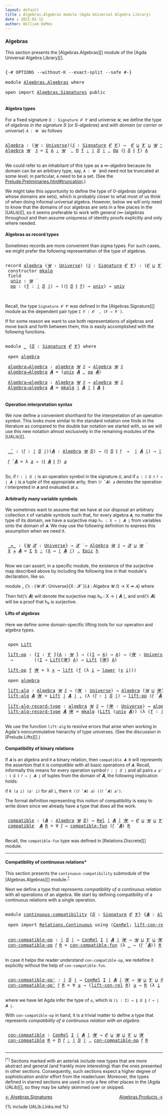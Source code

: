 ```yaml
---
layout: default
title : Algebras.Algebras module (Agda Universal Algebra Library)
date : 2021-01-12
author: William DeMeo
---
```


### <a id="algebras">Algebras</a>

This section presents the [Algebras.Algebras][] module of the [Agda Universal Algebra Library][].

<pre class="Agda">

<a id="280" class="Symbol">{-#</a> <a id="284" class="Keyword">OPTIONS</a> <a id="292" class="Pragma">--without-K</a> <a id="304" class="Pragma">--exact-split</a> <a id="318" class="Pragma">--safe</a> <a id="325" class="Symbol">#-}</a>

<a id="330" class="Keyword">module</a> <a id="337" href="Algebras.Algebras.html" class="Module">Algebras.Algebras</a> <a id="355" class="Keyword">where</a>

<a id="362" class="Keyword">open</a> <a id="367" class="Keyword">import</a> <a id="374" href="Algebras.Signatures.html" class="Module">Algebras.Signatures</a> <a id="394" class="Keyword">public</a>

</pre>


#### <a id="algebra-types">Algebra types</a>

For a fixed signature `𝑆 : Signature 𝓞 𝓥` and universe `𝓤`, we define the type of *algebras in the signature* 𝑆 (or 𝑆-*algebras*) and with *domain* (or *carrier* or *universe*) `𝐴 : 𝓤 ̇` as follows

<pre class="Agda">

<a id="Algebra"></a><a id="674" href="Algebras.Algebras.html#674" class="Function">Algebra</a> <a id="682" class="Symbol">:</a> <a id="684" class="Symbol">(</a><a id="685" href="Algebras.Algebras.html#685" class="Bound">𝓤</a> <a id="687" class="Symbol">:</a> <a id="689" href="Agda.Primitive.html#423" class="Postulate">Universe</a><a id="697" class="Symbol">)(</a><a id="699" href="Algebras.Algebras.html#699" class="Bound">𝑆</a> <a id="701" class="Symbol">:</a> <a id="703" href="Algebras.Signatures.html#1266" class="Function">Signature</a> <a id="713" href="Prelude.Preliminaries.html#6856" class="Generalizable">𝓞</a> <a id="715" href="Universes.html#262" class="Generalizable">𝓥</a><a id="716" class="Symbol">)</a> <a id="718" class="Symbol">→</a>  <a id="721" href="Prelude.Preliminaries.html#6856" class="Generalizable">𝓞</a> <a id="723" href="Agda.Primitive.html#636" class="Primitive Operator">⊔</a> <a id="725" href="Universes.html#262" class="Generalizable">𝓥</a> <a id="727" href="Agda.Primitive.html#636" class="Primitive Operator">⊔</a> <a id="729" href="Algebras.Algebras.html#685" class="Bound">𝓤</a> <a id="731" href="Agda.Primitive.html#606" class="Primitive Operator">⁺</a> <a id="733" href="Universes.html#403" class="Function Operator">̇</a>
<a id="735" href="Algebras.Algebras.html#674" class="Function">Algebra</a> <a id="743" href="Algebras.Algebras.html#743" class="Bound">𝓤</a>  <a id="746" href="Algebras.Algebras.html#746" class="Bound">𝑆</a> <a id="748" class="Symbol">=</a> <a id="750" href="MGS-MLTT.html#3074" class="Function">Σ</a> <a id="752" href="Algebras.Algebras.html#752" class="Bound">A</a> <a id="754" href="MGS-MLTT.html#3074" class="Function">꞉</a> <a id="756" href="Algebras.Algebras.html#743" class="Bound">𝓤</a> <a id="758" href="Universes.html#403" class="Function Operator">̇</a> <a id="760" href="MGS-MLTT.html#3074" class="Function">,</a> <a id="762" href="MGS-MLTT.html#3635" class="Function">Π</a> <a id="764" href="Algebras.Algebras.html#764" class="Bound">f</a> <a id="766" href="MGS-MLTT.html#3635" class="Function">꞉</a> <a id="768" href="Prelude.Preliminaries.html#12403" class="Function Operator">∣</a> <a id="770" href="Algebras.Algebras.html#746" class="Bound">𝑆</a> <a id="772" href="Prelude.Preliminaries.html#12403" class="Function Operator">∣</a> <a id="774" href="MGS-MLTT.html#3635" class="Function">,</a> <a id="776" href="Algebras.Signatures.html#668" class="Function">Op</a> <a id="779" class="Symbol">(</a><a id="780" href="Prelude.Preliminaries.html#12455" class="Function Operator">∥</a> <a id="782" href="Algebras.Algebras.html#746" class="Bound">𝑆</a> <a id="784" href="Prelude.Preliminaries.html#12455" class="Function Operator">∥</a> <a id="786" href="Algebras.Algebras.html#764" class="Bound">f</a><a id="787" class="Symbol">)</a> <a id="789" href="Algebras.Algebras.html#752" class="Bound">A</a>

</pre>

We could refer to an inhabitant of this type as a ∞-*algebra* because its domain can be an arbitrary type, say, `A : 𝓤 ̇` and need not be truncated at some level; in particular, `A` need to be a set. (See the [Prelude.Preliminaries.html#truncation](Prelude.Preliminaries.html#truncation).)

We might take this opportunity to define the type of 0-*algebras* (algebras whose domains are sets), which is probably closer to what most of us think of when doing informal universal algebra.  However, below we will only need to know that the domains of our algebras are sets in a few places in the [UALib][], so it seems preferable to work with general (∞-)algebras throughout and then assume uniquness of identity proofs explicitly and only where needed.



#### <a id="algebras-as-record-types">Algebras as record types</a>

Sometimes records are more convenient than sigma types. For such cases, we might prefer the following representation of the type of algebras.

<pre class="Agda">

<a id="1781" class="Keyword">record</a> <a id="algebra"></a><a id="1788" href="Algebras.Algebras.html#1788" class="Record">algebra</a> <a id="1796" class="Symbol">(</a><a id="1797" href="Algebras.Algebras.html#1797" class="Bound">𝓤</a> <a id="1799" class="Symbol">:</a> <a id="1801" href="Agda.Primitive.html#423" class="Postulate">Universe</a><a id="1809" class="Symbol">)</a> <a id="1811" class="Symbol">(</a><a id="1812" href="Algebras.Algebras.html#1812" class="Bound">𝑆</a> <a id="1814" class="Symbol">:</a> <a id="1816" href="Algebras.Signatures.html#1266" class="Function">Signature</a> <a id="1826" href="Prelude.Preliminaries.html#6856" class="Generalizable">𝓞</a> <a id="1828" href="Universes.html#262" class="Generalizable">𝓥</a><a id="1829" class="Symbol">)</a> <a id="1831" class="Symbol">:</a> <a id="1833" class="Symbol">(</a><a id="1834" href="Algebras.Algebras.html#1826" class="Bound">𝓞</a> <a id="1836" href="Agda.Primitive.html#636" class="Primitive Operator">⊔</a> <a id="1838" href="Algebras.Algebras.html#1828" class="Bound">𝓥</a> <a id="1840" href="Agda.Primitive.html#636" class="Primitive Operator">⊔</a> <a id="1842" href="Algebras.Algebras.html#1797" class="Bound">𝓤</a><a id="1843" class="Symbol">)</a> <a id="1845" href="Agda.Primitive.html#606" class="Primitive Operator">⁺</a> <a id="1847" href="Universes.html#403" class="Function Operator">̇</a> <a id="1849" class="Keyword">where</a>
 <a id="1856" class="Keyword">constructor</a> <a id="mkalg"></a><a id="1868" href="Algebras.Algebras.html#1868" class="InductiveConstructor">mkalg</a>
 <a id="1875" class="Keyword">field</a>
  <a id="algebra.univ"></a><a id="1883" href="Algebras.Algebras.html#1883" class="Field">univ</a> <a id="1888" class="Symbol">:</a> <a id="1890" href="Algebras.Algebras.html#1797" class="Bound">𝓤</a> <a id="1892" href="Universes.html#403" class="Function Operator">̇</a>
  <a id="algebra.op"></a><a id="1896" href="Algebras.Algebras.html#1896" class="Field">op</a> <a id="1899" class="Symbol">:</a> <a id="1901" class="Symbol">(</a><a id="1902" href="Algebras.Algebras.html#1902" class="Bound">f</a> <a id="1904" class="Symbol">:</a> <a id="1906" href="Prelude.Preliminaries.html#12403" class="Function Operator">∣</a> <a id="1908" href="Algebras.Algebras.html#1812" class="Bound">𝑆</a> <a id="1910" href="Prelude.Preliminaries.html#12403" class="Function Operator">∣</a><a id="1911" class="Symbol">)</a> <a id="1913" class="Symbol">→</a> <a id="1915" class="Symbol">((</a><a id="1917" href="Prelude.Preliminaries.html#12455" class="Function Operator">∥</a> <a id="1919" href="Algebras.Algebras.html#1812" class="Bound">𝑆</a> <a id="1921" href="Prelude.Preliminaries.html#12455" class="Function Operator">∥</a> <a id="1923" href="Algebras.Algebras.html#1902" class="Bound">f</a><a id="1924" class="Symbol">)</a> <a id="1926" class="Symbol">→</a> <a id="1928" href="Algebras.Algebras.html#1883" class="Field">univ</a><a id="1932" class="Symbol">)</a> <a id="1934" class="Symbol">→</a> <a id="1936" href="Algebras.Algebras.html#1883" class="Field">univ</a>


</pre>

Recall, the type `Signature 𝓞 𝓥` was defined in the [Algebras.Signature][] module as the dependent pair type `Σ F ꞉ 𝓞 ̇ , (F → 𝓥 ̇)`.

If for some reason we want to use both representations of algebras and move back and forth between them, this is easily accomplished with the following functions.

<pre class="Agda">

<a id="2268" class="Keyword">module</a> <a id="2275" href="Algebras.Algebras.html#2275" class="Module">_</a> <a id="2277" class="Symbol">{</a><a id="2278" href="Algebras.Algebras.html#2278" class="Bound">𝑆</a> <a id="2280" class="Symbol">:</a> <a id="2282" href="Algebras.Signatures.html#1266" class="Function">Signature</a> <a id="2292" href="Prelude.Preliminaries.html#6856" class="Generalizable">𝓞</a> <a id="2294" href="Universes.html#262" class="Generalizable">𝓥</a><a id="2295" class="Symbol">}</a> <a id="2297" class="Keyword">where</a>

 <a id="2305" class="Keyword">open</a> <a id="2310" href="Algebras.Algebras.html#1788" class="Module">algebra</a>

 <a id="2320" href="Algebras.Algebras.html#2320" class="Function">algebra→Algebra</a> <a id="2336" class="Symbol">:</a> <a id="2338" href="Algebras.Algebras.html#1788" class="Record">algebra</a> <a id="2346" href="Universes.html#260" class="Generalizable">𝓤</a> <a id="2348" href="Algebras.Algebras.html#2278" class="Bound">𝑆</a> <a id="2350" class="Symbol">→</a> <a id="2352" href="Algebras.Algebras.html#674" class="Function">Algebra</a> <a id="2360" href="Universes.html#260" class="Generalizable">𝓤</a> <a id="2362" href="Algebras.Algebras.html#2278" class="Bound">𝑆</a>
 <a id="2365" href="Algebras.Algebras.html#2320" class="Function">algebra→Algebra</a> <a id="2381" href="Algebras.Algebras.html#2381" class="Bound">𝑨</a> <a id="2383" class="Symbol">=</a> <a id="2385" class="Symbol">(</a><a id="2386" href="Algebras.Algebras.html#1883" class="Field">univ</a> <a id="2391" href="Algebras.Algebras.html#2381" class="Bound">𝑨</a> <a id="2393" href="Prelude.Preliminaries.html#11707" class="InductiveConstructor Operator">,</a> <a id="2395" href="Algebras.Algebras.html#1896" class="Field">op</a> <a id="2398" href="Algebras.Algebras.html#2381" class="Bound">𝑨</a><a id="2399" class="Symbol">)</a>

 <a id="2403" href="Algebras.Algebras.html#2403" class="Function">Algebra→algebra</a> <a id="2419" class="Symbol">:</a> <a id="2421" href="Algebras.Algebras.html#674" class="Function">Algebra</a> <a id="2429" href="Universes.html#260" class="Generalizable">𝓤</a> <a id="2431" href="Algebras.Algebras.html#2278" class="Bound">𝑆</a> <a id="2433" class="Symbol">→</a> <a id="2435" href="Algebras.Algebras.html#1788" class="Record">algebra</a> <a id="2443" href="Universes.html#260" class="Generalizable">𝓤</a> <a id="2445" href="Algebras.Algebras.html#2278" class="Bound">𝑆</a>
 <a id="2448" href="Algebras.Algebras.html#2403" class="Function">Algebra→algebra</a> <a id="2464" href="Algebras.Algebras.html#2464" class="Bound">𝑨</a> <a id="2466" class="Symbol">=</a> <a id="2468" href="Algebras.Algebras.html#1868" class="InductiveConstructor">mkalg</a> <a id="2474" href="Prelude.Preliminaries.html#12403" class="Function Operator">∣</a> <a id="2476" href="Algebras.Algebras.html#2464" class="Bound">𝑨</a> <a id="2478" href="Prelude.Preliminaries.html#12403" class="Function Operator">∣</a> <a id="2480" href="Prelude.Preliminaries.html#12455" class="Function Operator">∥</a> <a id="2482" href="Algebras.Algebras.html#2464" class="Bound">𝑨</a> <a id="2484" href="Prelude.Preliminaries.html#12455" class="Function Operator">∥</a>

</pre>




#### <a id="operation-interpretation-syntax">Operation interpretation syntax</a>

We now define a convenient shorthand for the interpretation of an operation symbol. This looks more similar to the standard notation one finds in the literature as compared to the double bar notation we started with, so we will use this new notation almost exclusively in the remaining modules of the [UALib][].

<pre class="Agda">

 <a id="2912" href="Algebras.Algebras.html#2912" class="Function Operator">_̂_</a> <a id="2916" class="Symbol">:</a> <a id="2918" class="Symbol">(</a><a id="2919" href="Algebras.Algebras.html#2919" class="Bound">𝑓</a> <a id="2921" class="Symbol">:</a> <a id="2923" href="Prelude.Preliminaries.html#12403" class="Function Operator">∣</a> <a id="2925" href="Algebras.Algebras.html#2278" class="Bound">𝑆</a> <a id="2927" href="Prelude.Preliminaries.html#12403" class="Function Operator">∣</a><a id="2928" class="Symbol">)(</a><a id="2930" href="Algebras.Algebras.html#2930" class="Bound">𝑨</a> <a id="2932" class="Symbol">:</a> <a id="2934" href="Algebras.Algebras.html#674" class="Function">Algebra</a> <a id="2942" href="Universes.html#260" class="Generalizable">𝓤</a> <a id="2944" href="Algebras.Algebras.html#2278" class="Bound">𝑆</a><a id="2945" class="Symbol">)</a> <a id="2947" class="Symbol">→</a> <a id="2949" class="Symbol">(</a><a id="2950" href="Prelude.Preliminaries.html#12455" class="Function Operator">∥</a> <a id="2952" href="Algebras.Algebras.html#2278" class="Bound">𝑆</a> <a id="2954" href="Prelude.Preliminaries.html#12455" class="Function Operator">∥</a> <a id="2956" href="Algebras.Algebras.html#2919" class="Bound">𝑓</a>  <a id="2959" class="Symbol">→</a>  <a id="2962" href="Prelude.Preliminaries.html#12403" class="Function Operator">∣</a> <a id="2964" href="Algebras.Algebras.html#2930" class="Bound">𝑨</a> <a id="2966" href="Prelude.Preliminaries.html#12403" class="Function Operator">∣</a><a id="2967" class="Symbol">)</a> <a id="2969" class="Symbol">→</a> <a id="2971" href="Prelude.Preliminaries.html#12403" class="Function Operator">∣</a> <a id="2973" href="Algebras.Algebras.html#2930" class="Bound">𝑨</a> <a id="2975" href="Prelude.Preliminaries.html#12403" class="Function Operator">∣</a>

 <a id="2979" href="Algebras.Algebras.html#2979" class="Bound">𝑓</a> <a id="2981" href="Algebras.Algebras.html#2912" class="Function Operator">̂</a> <a id="2983" href="Algebras.Algebras.html#2983" class="Bound">𝑨</a> <a id="2985" class="Symbol">=</a> <a id="2987" class="Symbol">λ</a> <a id="2989" href="Algebras.Algebras.html#2989" class="Bound">𝑎</a> <a id="2991" class="Symbol">→</a> <a id="2993" class="Symbol">(</a><a id="2994" href="Prelude.Preliminaries.html#12455" class="Function Operator">∥</a> <a id="2996" href="Algebras.Algebras.html#2983" class="Bound">𝑨</a> <a id="2998" href="Prelude.Preliminaries.html#12455" class="Function Operator">∥</a> <a id="3000" href="Algebras.Algebras.html#2979" class="Bound">𝑓</a><a id="3001" class="Symbol">)</a> <a id="3003" href="Algebras.Algebras.html#2989" class="Bound">𝑎</a>

</pre>

So, if `𝑓 : ∣ 𝑆 ∣` is an operation symbol in the signature `𝑆`, and if `𝑎 : ∥ 𝑆 ∥ 𝑓 → ∣ 𝑨 ∣` is a tuple of the appropriate arity, then `(𝑓 ̂ 𝑨) 𝑎` denotes the operation `𝑓` interpreted in `𝑨` and evaluated at `𝑎`.


#### <a id="arbitrarily-many-variable-symbols">Arbitrarily many variable symbols</a>

We sometimes want to assume that we have at our disposal an arbitrary collection `X` of variable symbols such that, for every algebra `𝑨`, no matter the type of its domain, we have a surjective map `h₀ : X → ∣ 𝑨 ∣` from variables onto the domain of `𝑨`.  We may use the following definition to express this assumption when we need it.

<pre class="Agda">

 <a id="3671" href="Algebras.Algebras.html#3671" class="Function Operator">_↠_</a> <a id="3675" class="Symbol">:</a> <a id="3677" class="Symbol">{</a><a id="3678" href="Algebras.Algebras.html#3678" class="Bound">𝓤</a> <a id="3680" href="Algebras.Algebras.html#3680" class="Bound">𝓧</a> <a id="3682" class="Symbol">:</a> <a id="3684" href="Agda.Primitive.html#423" class="Postulate">Universe</a><a id="3692" class="Symbol">}</a> <a id="3694" class="Symbol">→</a> <a id="3696" href="Algebras.Algebras.html#3680" class="Bound">𝓧</a> <a id="3698" href="Universes.html#403" class="Function Operator">̇</a> <a id="3700" class="Symbol">→</a> <a id="3702" href="Algebras.Algebras.html#674" class="Function">Algebra</a> <a id="3710" href="Algebras.Algebras.html#3678" class="Bound">𝓤</a> <a id="3712" href="Algebras.Algebras.html#2278" class="Bound">𝑆</a> <a id="3714" class="Symbol">→</a> <a id="3716" href="Algebras.Algebras.html#3680" class="Bound">𝓧</a> <a id="3718" href="Agda.Primitive.html#636" class="Primitive Operator">⊔</a> <a id="3720" href="Algebras.Algebras.html#3678" class="Bound">𝓤</a> <a id="3722" href="Universes.html#403" class="Function Operator">̇</a>
 <a id="3725" href="Algebras.Algebras.html#3725" class="Bound">X</a> <a id="3727" href="Algebras.Algebras.html#3671" class="Function Operator">↠</a> <a id="3729" href="Algebras.Algebras.html#3729" class="Bound">𝑨</a> <a id="3731" class="Symbol">=</a> <a id="3733" href="MGS-MLTT.html#3074" class="Function">Σ</a> <a id="3735" href="Algebras.Algebras.html#3735" class="Bound">h</a> <a id="3737" href="MGS-MLTT.html#3074" class="Function">꞉</a> <a id="3739" class="Symbol">(</a><a id="3740" href="Algebras.Algebras.html#3725" class="Bound">X</a> <a id="3742" class="Symbol">→</a> <a id="3744" href="Prelude.Preliminaries.html#12403" class="Function Operator">∣</a> <a id="3746" href="Algebras.Algebras.html#3729" class="Bound">𝑨</a> <a id="3748" href="Prelude.Preliminaries.html#12403" class="Function Operator">∣</a><a id="3749" class="Symbol">)</a> <a id="3751" href="MGS-MLTT.html#3074" class="Function">,</a> <a id="3753" href="Prelude.Inverses.html#2039" class="Function">Epic</a> <a id="3758" href="Algebras.Algebras.html#3735" class="Bound">h</a>

</pre>

Now we can assert, in a specific module, the existence of the surjective map described above by including the following line in that module's declaration, like so.

module _ {𝕏 : {𝓤 𝓧 : Universe}{X : 𝓧 ̇ }(𝑨 : Algebra 𝓤 𝑆) → X ↠ 𝑨} where

Then fst(𝕏 𝑨) will denote the surjective map h₀ : X → ∣ 𝑨 ∣, and snd(𝕏 𝑨) will be a proof that h₀ is surjective.




#### <a id="lifts-of-algebras">Lifts of algebras</a>

Here we define some domain-specific lifting tools for our operation and algebra types.

<pre class="Agda">

 <a id="4286" class="Keyword">open</a> <a id="4291" href="Prelude.Lifts.html#2589" class="Module">Lift</a>

 <a id="4298" href="Algebras.Algebras.html#4298" class="Function">lift-op</a> <a id="4306" class="Symbol">:</a> <a id="4308" class="Symbol">{</a><a id="4309" href="Algebras.Algebras.html#4309" class="Bound">I</a> <a id="4311" class="Symbol">:</a> <a id="4313" href="Algebras.Algebras.html#2294" class="Bound">𝓥</a> <a id="4315" href="Universes.html#403" class="Function Operator">̇</a><a id="4316" class="Symbol">}{</a><a id="4318" href="Algebras.Algebras.html#4318" class="Bound">A</a> <a id="4320" class="Symbol">:</a> <a id="4322" href="Universes.html#260" class="Generalizable">𝓤</a> <a id="4324" href="Universes.html#403" class="Function Operator">̇</a><a id="4325" class="Symbol">}</a> <a id="4327" class="Symbol">→</a> <a id="4329" class="Symbol">((</a><a id="4331" href="Algebras.Algebras.html#4309" class="Bound">I</a> <a id="4333" class="Symbol">→</a> <a id="4335" href="Algebras.Algebras.html#4318" class="Bound">A</a><a id="4336" class="Symbol">)</a> <a id="4338" class="Symbol">→</a> <a id="4340" href="Algebras.Algebras.html#4318" class="Bound">A</a><a id="4341" class="Symbol">)</a> <a id="4343" class="Symbol">→</a> <a id="4345" class="Symbol">(</a><a id="4346" href="Algebras.Algebras.html#4346" class="Bound">𝓦</a> <a id="4348" class="Symbol">:</a> <a id="4350" href="Agda.Primitive.html#423" class="Postulate">Universe</a><a id="4358" class="Symbol">)</a>
  <a id="4362" class="Symbol">→</a>        <a id="4371" class="Symbol">((</a><a id="4373" href="Algebras.Algebras.html#4309" class="Bound">I</a> <a id="4375" class="Symbol">→</a> <a id="4377" href="Prelude.Lifts.html#2589" class="Record">Lift</a><a id="4381" class="Symbol">{</a><a id="4382" href="Algebras.Algebras.html#4346" class="Bound">𝓦</a><a id="4383" class="Symbol">}</a> <a id="4385" href="Algebras.Algebras.html#4318" class="Bound">A</a><a id="4386" class="Symbol">)</a> <a id="4388" class="Symbol">→</a> <a id="4390" href="Prelude.Lifts.html#2589" class="Record">Lift</a> <a id="4395" class="Symbol">{</a><a id="4396" href="Algebras.Algebras.html#4346" class="Bound">𝓦</a><a id="4397" class="Symbol">}</a> <a id="4399" href="Algebras.Algebras.html#4318" class="Bound">A</a><a id="4400" class="Symbol">)</a>

 <a id="4404" href="Algebras.Algebras.html#4298" class="Function">lift-op</a> <a id="4412" href="Algebras.Algebras.html#4412" class="Bound">f</a> <a id="4414" href="Algebras.Algebras.html#4414" class="Bound">𝓦</a> <a id="4416" class="Symbol">=</a> <a id="4418" class="Symbol">λ</a> <a id="4420" href="Algebras.Algebras.html#4420" class="Bound">x</a> <a id="4422" class="Symbol">→</a> <a id="4424" href="Prelude.Lifts.html#2651" class="InductiveConstructor">lift</a> <a id="4429" class="Symbol">(</a><a id="4430" href="Algebras.Algebras.html#4412" class="Bound">f</a> <a id="4432" class="Symbol">(λ</a> <a id="4435" href="Algebras.Algebras.html#4435" class="Bound">i</a> <a id="4437" class="Symbol">→</a> <a id="4439" href="Prelude.Lifts.html#2663" class="Field">lower</a> <a id="4445" class="Symbol">(</a><a id="4446" href="Algebras.Algebras.html#4420" class="Bound">x</a> <a id="4448" href="Algebras.Algebras.html#4435" class="Bound">i</a><a id="4449" class="Symbol">)))</a>

 <a id="4455" class="Keyword">open</a> <a id="4460" href="Algebras.Algebras.html#1788" class="Module">algebra</a>

 <a id="4470" href="Algebras.Algebras.html#4470" class="Function">lift-alg</a> <a id="4479" class="Symbol">:</a> <a id="4481" href="Algebras.Algebras.html#674" class="Function">Algebra</a> <a id="4489" href="Universes.html#260" class="Generalizable">𝓤</a> <a id="4491" href="Algebras.Algebras.html#2278" class="Bound">𝑆</a> <a id="4493" class="Symbol">→</a> <a id="4495" class="Symbol">(</a><a id="4496" href="Algebras.Algebras.html#4496" class="Bound">𝓦</a> <a id="4498" class="Symbol">:</a> <a id="4500" href="Agda.Primitive.html#423" class="Postulate">Universe</a><a id="4508" class="Symbol">)</a> <a id="4510" class="Symbol">→</a> <a id="4512" href="Algebras.Algebras.html#674" class="Function">Algebra</a> <a id="4520" class="Symbol">(</a><a id="4521" href="Universes.html#260" class="Generalizable">𝓤</a> <a id="4523" href="Agda.Primitive.html#636" class="Primitive Operator">⊔</a> <a id="4525" href="Algebras.Algebras.html#4496" class="Bound">𝓦</a><a id="4526" class="Symbol">)</a> <a id="4528" href="Algebras.Algebras.html#2278" class="Bound">𝑆</a>
 <a id="4531" href="Algebras.Algebras.html#4470" class="Function">lift-alg</a> <a id="4540" href="Algebras.Algebras.html#4540" class="Bound">𝑨</a> <a id="4542" href="Algebras.Algebras.html#4542" class="Bound">𝓦</a> <a id="4544" class="Symbol">=</a> <a id="4546" href="Prelude.Lifts.html#2589" class="Record">Lift</a> <a id="4551" href="Prelude.Preliminaries.html#12403" class="Function Operator">∣</a> <a id="4553" href="Algebras.Algebras.html#4540" class="Bound">𝑨</a> <a id="4555" href="Prelude.Preliminaries.html#12403" class="Function Operator">∣</a> <a id="4557" href="Prelude.Preliminaries.html#11707" class="InductiveConstructor Operator">,</a> <a id="4559" class="Symbol">(λ</a> <a id="4562" class="Symbol">(</a><a id="4563" href="Algebras.Algebras.html#4563" class="Bound">𝑓</a> <a id="4565" class="Symbol">:</a> <a id="4567" href="Prelude.Preliminaries.html#12403" class="Function Operator">∣</a> <a id="4569" href="Algebras.Algebras.html#2278" class="Bound">𝑆</a> <a id="4571" href="Prelude.Preliminaries.html#12403" class="Function Operator">∣</a><a id="4572" class="Symbol">)</a> <a id="4574" class="Symbol">→</a> <a id="4576" href="Algebras.Algebras.html#4298" class="Function">lift-op</a> <a id="4584" class="Symbol">(</a><a id="4585" href="Algebras.Algebras.html#4563" class="Bound">𝑓</a> <a id="4587" href="Algebras.Algebras.html#2912" class="Function Operator">̂</a> <a id="4589" href="Algebras.Algebras.html#4540" class="Bound">𝑨</a><a id="4590" class="Symbol">)</a> <a id="4592" href="Algebras.Algebras.html#4542" class="Bound">𝓦</a><a id="4593" class="Symbol">)</a>

 <a id="4597" href="Algebras.Algebras.html#4597" class="Function">lift-alg-record-type</a> <a id="4618" class="Symbol">:</a> <a id="4620" href="Algebras.Algebras.html#1788" class="Record">algebra</a> <a id="4628" href="Universes.html#260" class="Generalizable">𝓤</a> <a id="4630" href="Algebras.Algebras.html#2278" class="Bound">𝑆</a> <a id="4632" class="Symbol">→</a> <a id="4634" class="Symbol">(</a><a id="4635" href="Algebras.Algebras.html#4635" class="Bound">𝓦</a> <a id="4637" class="Symbol">:</a> <a id="4639" href="Agda.Primitive.html#423" class="Postulate">Universe</a><a id="4647" class="Symbol">)</a> <a id="4649" class="Symbol">→</a> <a id="4651" href="Algebras.Algebras.html#1788" class="Record">algebra</a> <a id="4659" class="Symbol">(</a><a id="4660" href="Universes.html#260" class="Generalizable">𝓤</a> <a id="4662" href="Agda.Primitive.html#636" class="Primitive Operator">⊔</a> <a id="4664" href="Algebras.Algebras.html#4635" class="Bound">𝓦</a><a id="4665" class="Symbol">)</a> <a id="4667" href="Algebras.Algebras.html#2278" class="Bound">𝑆</a>
 <a id="4670" href="Algebras.Algebras.html#4597" class="Function">lift-alg-record-type</a> <a id="4691" href="Algebras.Algebras.html#4691" class="Bound">𝑨</a> <a id="4693" href="Algebras.Algebras.html#4693" class="Bound">𝓦</a> <a id="4695" class="Symbol">=</a> <a id="4697" href="Algebras.Algebras.html#1868" class="InductiveConstructor">mkalg</a> <a id="4703" class="Symbol">(</a><a id="4704" href="Prelude.Lifts.html#2589" class="Record">Lift</a> <a id="4709" class="Symbol">(</a><a id="4710" href="Algebras.Algebras.html#1883" class="Field">univ</a> <a id="4715" href="Algebras.Algebras.html#4691" class="Bound">𝑨</a><a id="4716" class="Symbol">))</a> <a id="4719" class="Symbol">(λ</a> <a id="4722" class="Symbol">(</a><a id="4723" href="Algebras.Algebras.html#4723" class="Bound">f</a> <a id="4725" class="Symbol">:</a> <a id="4727" href="Prelude.Preliminaries.html#12403" class="Function Operator">∣</a> <a id="4729" href="Algebras.Algebras.html#2278" class="Bound">𝑆</a> <a id="4731" href="Prelude.Preliminaries.html#12403" class="Function Operator">∣</a><a id="4732" class="Symbol">)</a> <a id="4734" class="Symbol">→</a> <a id="4736" href="Algebras.Algebras.html#4298" class="Function">lift-op</a> <a id="4744" class="Symbol">((</a><a id="4746" href="Algebras.Algebras.html#1896" class="Field">op</a> <a id="4749" href="Algebras.Algebras.html#4691" class="Bound">𝑨</a><a id="4750" class="Symbol">)</a> <a id="4752" href="Algebras.Algebras.html#4723" class="Bound">f</a><a id="4753" class="Symbol">)</a> <a id="4755" href="Algebras.Algebras.html#4693" class="Bound">𝓦</a><a id="4756" class="Symbol">)</a>

</pre>

We use the function `lift-alg` to resolve errors that arise when working in Agda's noncummulative hierarchy of type universes. (See the discussion in [Prelude.Lifts][].)




#### <a id="compatibility-of-binary-relations">Compatibility of binary relations</a>

If `𝑨` is an algebra and `R` a binary relation, then `compatible 𝑨 R` will represents the assertion that `R` is *compatible* with all basic operations of `𝑨`. Recall, informally this means for every operation symbol `𝑓 : ∣ 𝑆 ∣` and all pairs `𝑎 𝑎' : ∥ 𝑆 ∥ 𝑓 → ∣ 𝑨 ∣` of tuples from the domain of 𝑨, the following implication holds:

if `R (𝑎 i) (𝑎' i)` for all `i`, then  `R ((𝑓 ̂ 𝑨) 𝑎) ((𝑓 ̂ 𝑨) 𝑎')`.

The formal definition representing this notion of compatibility is easy to write down since we already have a type that does all the work.

<pre class="Agda">

 <a id="5589" href="Algebras.Algebras.html#5589" class="Function">compatible</a> <a id="5600" class="Symbol">:</a> <a id="5602" class="Symbol">(</a><a id="5603" href="Algebras.Algebras.html#5603" class="Bound">𝑨</a> <a id="5605" class="Symbol">:</a> <a id="5607" href="Algebras.Algebras.html#674" class="Function">Algebra</a> <a id="5615" href="Universes.html#260" class="Generalizable">𝓤</a> <a id="5617" href="Algebras.Algebras.html#2278" class="Bound">𝑆</a><a id="5618" class="Symbol">)</a> <a id="5620" class="Symbol">→</a> <a id="5622" href="Relations.Discrete.html#7173" class="Function">Rel</a> <a id="5626" href="Prelude.Preliminaries.html#12403" class="Function Operator">∣</a> <a id="5628" href="Algebras.Algebras.html#5603" class="Bound">𝑨</a> <a id="5630" href="Prelude.Preliminaries.html#12403" class="Function Operator">∣</a> <a id="5632" href="Universes.html#264" class="Generalizable">𝓦</a> <a id="5634" class="Symbol">→</a> <a id="5636" href="Algebras.Algebras.html#2292" class="Bound">𝓞</a> <a id="5638" href="Agda.Primitive.html#636" class="Primitive Operator">⊔</a> <a id="5640" href="Universes.html#260" class="Generalizable">𝓤</a> <a id="5642" href="Agda.Primitive.html#636" class="Primitive Operator">⊔</a> <a id="5644" href="Algebras.Algebras.html#2294" class="Bound">𝓥</a> <a id="5646" href="Agda.Primitive.html#636" class="Primitive Operator">⊔</a> <a id="5648" href="Universes.html#264" class="Generalizable">𝓦</a> <a id="5650" href="Universes.html#403" class="Function Operator">̇</a>
 <a id="5653" href="Algebras.Algebras.html#5589" class="Function">compatible</a>  <a id="5665" href="Algebras.Algebras.html#5665" class="Bound">𝑨</a> <a id="5667" href="Algebras.Algebras.html#5667" class="Bound">R</a> <a id="5669" class="Symbol">=</a> <a id="5671" class="Symbol">∀</a> <a id="5673" href="Algebras.Algebras.html#5673" class="Bound">𝑓</a> <a id="5675" class="Symbol">→</a> <a id="5677" href="Relations.Discrete.html#10243" class="Function">compatible-fun</a> <a id="5692" class="Symbol">(</a><a id="5693" href="Algebras.Algebras.html#5673" class="Bound">𝑓</a> <a id="5695" href="Algebras.Algebras.html#2912" class="Function Operator">̂</a> <a id="5697" href="Algebras.Algebras.html#5665" class="Bound">𝑨</a><a id="5698" class="Symbol">)</a> <a id="5700" href="Algebras.Algebras.html#5667" class="Bound">R</a>

</pre>

Recall, the `compatible-fun` type was defined in [Relations.Discrete][] module.



---------------------------------------



#### <a id="compatibility-of-continuous-relations">Compatibility of continuous relations*</a>

This section presents the `continuous-compatibility` submodule of the [Algebras.Algebras][] module.<sup>[*](Algebras.Algebras.html#fn0)</sup>


Next we define a type that represents *compatibility of a continuous relation* with all operations of an algebra. We start by defining compatibility of a continuous relations with a single operation.

<pre class="Agda">

<a id="6295" class="Keyword">module</a> <a id="continuous-compatibility"></a><a id="6302" href="Algebras.Algebras.html#6302" class="Module">continuous-compatibility</a> <a id="6327" class="Symbol">{</a><a id="6328" href="Algebras.Algebras.html#6328" class="Bound">𝑆</a> <a id="6330" class="Symbol">:</a> <a id="6332" href="Algebras.Signatures.html#1266" class="Function">Signature</a> <a id="6342" href="Prelude.Preliminaries.html#6856" class="Generalizable">𝓞</a> <a id="6344" href="Universes.html#262" class="Generalizable">𝓥</a><a id="6345" class="Symbol">}</a> <a id="6347" class="Symbol">{</a><a id="6348" href="Algebras.Algebras.html#6348" class="Bound">𝑨</a> <a id="6350" class="Symbol">:</a> <a id="6352" href="Algebras.Algebras.html#674" class="Function">Algebra</a> <a id="6360" href="Universes.html#260" class="Generalizable">𝓤</a> <a id="6362" href="Algebras.Algebras.html#6328" class="Bound">𝑆</a><a id="6363" class="Symbol">}</a> <a id="6365" class="Symbol">{</a><a id="6366" href="Algebras.Algebras.html#6366" class="Bound">I</a> <a id="6368" class="Symbol">:</a> <a id="6370" href="Universes.html#262" class="Generalizable">𝓥</a> <a id="6372" href="Universes.html#403" class="Function Operator">̇</a><a id="6373" class="Symbol">}</a> <a id="6375" class="Keyword">where</a>

 <a id="6383" class="Keyword">open</a> <a id="6388" class="Keyword">import</a> <a id="6395" href="Relations.Continuous.html" class="Module">Relations.Continuous</a> <a id="6416" class="Keyword">using</a> <a id="6422" class="Symbol">(</a><a id="6423" href="Relations.Continuous.html#3268" class="Function">ConRel</a><a id="6429" class="Symbol">;</a> <a id="6431" href="Relations.Continuous.html#3645" class="Function">lift-con-rel</a><a id="6443" class="Symbol">;</a> <a id="6445" href="Relations.Continuous.html#3747" class="Function">con-compatible-fun</a><a id="6463" class="Symbol">)</a>


 <a id="continuous-compatibility.con-compatible-op"></a><a id="6468" href="Algebras.Algebras.html#6468" class="Function">con-compatible-op</a> <a id="6486" class="Symbol">:</a> <a id="6488" href="Prelude.Preliminaries.html#12403" class="Function Operator">∣</a> <a id="6490" href="Algebras.Algebras.html#6328" class="Bound">𝑆</a> <a id="6492" href="Prelude.Preliminaries.html#12403" class="Function Operator">∣</a> <a id="6494" class="Symbol">→</a> <a id="6496" href="Relations.Continuous.html#3268" class="Function">ConRel</a> <a id="6503" href="Algebras.Algebras.html#6366" class="Bound">I</a> <a id="6505" href="Prelude.Preliminaries.html#12403" class="Function Operator">∣</a> <a id="6507" href="Algebras.Algebras.html#6348" class="Bound">𝑨</a> <a id="6509" href="Prelude.Preliminaries.html#12403" class="Function Operator">∣</a> <a id="6511" href="Universes.html#264" class="Generalizable">𝓦</a> <a id="6513" class="Symbol">→</a> <a id="6515" href="Algebras.Algebras.html#6360" class="Bound">𝓤</a> <a id="6517" href="Agda.Primitive.html#636" class="Primitive Operator">⊔</a> <a id="6519" href="Algebras.Algebras.html#6344" class="Bound">𝓥</a> <a id="6521" href="Agda.Primitive.html#636" class="Primitive Operator">⊔</a> <a id="6523" href="Universes.html#264" class="Generalizable">𝓦</a> <a id="6525" href="Universes.html#403" class="Function Operator">̇</a>
 <a id="6528" href="Algebras.Algebras.html#6468" class="Function">con-compatible-op</a> <a id="6546" href="Algebras.Algebras.html#6546" class="Bound">𝑓</a> <a id="6548" href="Algebras.Algebras.html#6548" class="Bound">R</a> <a id="6550" class="Symbol">=</a> <a id="6552" href="Relations.Continuous.html#3747" class="Function">con-compatible-fun</a> <a id="6571" class="Symbol">(λ</a> <a id="6574" href="Algebras.Algebras.html#6574" class="Bound">_</a> <a id="6576" class="Symbol">→</a> <a id="6578" class="Symbol">(</a><a id="6579" href="Algebras.Algebras.html#6546" class="Bound">𝑓</a> <a id="6581" href="Algebras.Algebras.html#2912" class="Function Operator">̂</a> <a id="6583" href="Algebras.Algebras.html#6348" class="Bound">𝑨</a><a id="6584" class="Symbol">))</a> <a id="6587" href="Algebras.Algebras.html#6548" class="Bound">R</a>

</pre>

In case it helps the reader understand `con-compatible-op`, we redefine it explicitly without the help of `con-compatible-fun`.

<pre class="Agda">

 <a id="continuous-compatibility.con-compatible-op&#39;"></a><a id="6746" href="Algebras.Algebras.html#6746" class="Function">con-compatible-op&#39;</a> <a id="6765" class="Symbol">:</a> <a id="6767" href="Prelude.Preliminaries.html#12403" class="Function Operator">∣</a> <a id="6769" href="Algebras.Algebras.html#6328" class="Bound">𝑆</a> <a id="6771" href="Prelude.Preliminaries.html#12403" class="Function Operator">∣</a> <a id="6773" class="Symbol">→</a> <a id="6775" href="Relations.Continuous.html#3268" class="Function">ConRel</a> <a id="6782" href="Algebras.Algebras.html#6366" class="Bound">I</a> <a id="6784" href="Prelude.Preliminaries.html#12403" class="Function Operator">∣</a> <a id="6786" href="Algebras.Algebras.html#6348" class="Bound">𝑨</a> <a id="6788" href="Prelude.Preliminaries.html#12403" class="Function Operator">∣</a> <a id="6790" href="Universes.html#264" class="Generalizable">𝓦</a> <a id="6792" class="Symbol">→</a> <a id="6794" href="Algebras.Algebras.html#6360" class="Bound">𝓤</a> <a id="6796" href="Agda.Primitive.html#636" class="Primitive Operator">⊔</a> <a id="6798" href="Algebras.Algebras.html#6344" class="Bound">𝓥</a> <a id="6800" href="Agda.Primitive.html#636" class="Primitive Operator">⊔</a> <a id="6802" href="Universes.html#264" class="Generalizable">𝓦</a> <a id="6804" href="Universes.html#403" class="Function Operator">̇</a>
 <a id="6807" href="Algebras.Algebras.html#6746" class="Function">con-compatible-op&#39;</a> <a id="6826" href="Algebras.Algebras.html#6826" class="Bound">𝑓</a> <a id="6828" href="Algebras.Algebras.html#6828" class="Bound">R</a> <a id="6830" class="Symbol">=</a> <a id="6832" class="Symbol">∀</a> <a id="6834" href="Algebras.Algebras.html#6834" class="Bound">𝕒</a> <a id="6836" class="Symbol">→</a> <a id="6838" class="Symbol">(</a><a id="6839" href="Relations.Continuous.html#3645" class="Function">lift-con-rel</a> <a id="6852" href="Algebras.Algebras.html#6828" class="Bound">R</a><a id="6853" class="Symbol">)</a> <a id="6855" href="Algebras.Algebras.html#6834" class="Bound">𝕒</a> <a id="6857" class="Symbol">→</a> <a id="6859" href="Algebras.Algebras.html#6828" class="Bound">R</a> <a id="6861" class="Symbol">(λ</a> <a id="6864" href="Algebras.Algebras.html#6864" class="Bound">i</a> <a id="6866" class="Symbol">→</a> <a id="6868" class="Symbol">(</a><a id="6869" href="Algebras.Algebras.html#6826" class="Bound">𝑓</a> <a id="6871" href="Algebras.Algebras.html#2912" class="Function Operator">̂</a> <a id="6873" href="Algebras.Algebras.html#6348" class="Bound">𝑨</a><a id="6874" class="Symbol">)</a> <a id="6876" class="Symbol">(</a><a id="6877" href="Algebras.Algebras.html#6834" class="Bound">𝕒</a> <a id="6879" href="Algebras.Algebras.html#6864" class="Bound">i</a><a id="6880" class="Symbol">))</a>

</pre>

where we have let Agda infer the type of `𝕒`, which is `(i : I) → ∥ 𝑆 ∥ 𝑓 → ∣ 𝑨 ∣`.

With `con-compatible-op` in hand, it is a trivial matter to define a type that represents *compatibility of a continuous relation with an algebra*.

<pre class="Agda">

 <a id="continuous-compatibility.con-compatible"></a><a id="7145" href="Algebras.Algebras.html#7145" class="Function">con-compatible</a> <a id="7160" class="Symbol">:</a> <a id="7162" href="Relations.Continuous.html#3268" class="Function">ConRel</a> <a id="7169" href="Algebras.Algebras.html#6366" class="Bound">I</a> <a id="7171" href="Prelude.Preliminaries.html#12403" class="Function Operator">∣</a> <a id="7173" href="Algebras.Algebras.html#6348" class="Bound">𝑨</a> <a id="7175" href="Prelude.Preliminaries.html#12403" class="Function Operator">∣</a> <a id="7177" href="Universes.html#264" class="Generalizable">𝓦</a> <a id="7179" class="Symbol">→</a> <a id="7181" href="Algebras.Algebras.html#6342" class="Bound">𝓞</a> <a id="7183" href="Agda.Primitive.html#636" class="Primitive Operator">⊔</a> <a id="7185" href="Algebras.Algebras.html#6360" class="Bound">𝓤</a> <a id="7187" href="Agda.Primitive.html#636" class="Primitive Operator">⊔</a> <a id="7189" href="Algebras.Algebras.html#6344" class="Bound">𝓥</a> <a id="7191" href="Agda.Primitive.html#636" class="Primitive Operator">⊔</a> <a id="7193" href="Universes.html#264" class="Generalizable">𝓦</a> <a id="7195" href="Universes.html#403" class="Function Operator">̇</a>
 <a id="7198" href="Algebras.Algebras.html#7145" class="Function">con-compatible</a> <a id="7213" href="Algebras.Algebras.html#7213" class="Bound">R</a> <a id="7215" class="Symbol">=</a> <a id="7217" href="MGS-MLTT.html#3635" class="Function">Π</a> <a id="7219" href="Algebras.Algebras.html#7219" class="Bound">𝑓</a> <a id="7221" href="MGS-MLTT.html#3635" class="Function">꞉</a> <a id="7223" href="Prelude.Preliminaries.html#12403" class="Function Operator">∣</a> <a id="7225" href="Algebras.Algebras.html#6328" class="Bound">𝑆</a> <a id="7227" href="Prelude.Preliminaries.html#12403" class="Function Operator">∣</a> <a id="7229" href="MGS-MLTT.html#3635" class="Function">,</a> <a id="7231" href="Algebras.Algebras.html#6468" class="Function">con-compatible-op</a> <a id="7249" href="Algebras.Algebras.html#7219" class="Bound">𝑓</a> <a id="7251" href="Algebras.Algebras.html#7213" class="Bound">R</a>

</pre>



--------------------------------------

<sup>[*]</sup><span class="footnote" id="fn0"> Sections marked with an asterisk include new types that are more abstract and general (and frankly more interesting) than the ones presented in other sections.  Consequently, such sections expect a higher degree of sophistication and/or effort from the reader/user. Moreover, the types defined in starred sections are used in only a few other places in the [Agda UALib][], so they may be safely skimmed over or skipped.</span>


[← Algebras.Signatures](Algebras.Signatures.html)
<span style="float:right;">[Algebras.Products →](Algebras.Products.html)</span>


{% include UALib.Links.md %}
